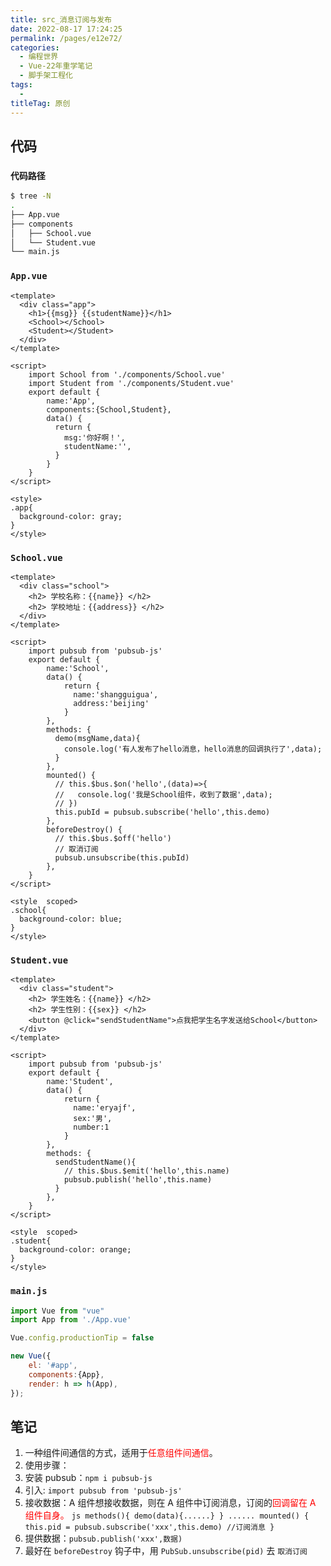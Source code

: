 ```yaml
---
title: src_消息订阅与发布
date: 2022-08-17 17:24:25
permalink: /pages/e12e72/
categories:
  - 编程世界
  - Vue-22年重学笔记
  - 脚手架工程化
tags:
  -
titleTag: 原创
---
```


## 代码

### ` 代码路径 `

```sh
$ tree -N
.
├── App.vue
├── components
│   ├── School.vue
│   └── Student.vue
└── main.js
```

### `App.vue`

```vue
<template>
  <div class="app">
    <h1>{{msg}} {{studentName}}</h1>
    <School></School>
    <Student></Student>
  </div>
</template>

<script>
    import School from './components/School.vue'
    import Student from './components/Student.vue'
    export default {
        name:'App',
        components:{School,Student},
        data() {
          return {
            msg:'你好啊！',
            studentName:'',
          }
        }
    }
</script>

<style>
.app{
  background-color: gray;
}
</style>
```

### `School.vue`

```vue
<template>
  <div class="school">
    <h2> 学校名称：{{name}} </h2>
    <h2> 学校地址：{{address}} </h2>
  </div>
</template>

<script>
    import pubsub from 'pubsub-js'
    export default {
        name:'School',
        data() {
            return {
              name:'shangguigua',
              address:'beijing'
            }
        },
        methods: {
          demo(msgName,data){
            console.log('有人发布了hello消息，hello消息的回调执行了',data);
          }
        },
        mounted() {
          // this.$bus.$on('hello',(data)=>{
          //   console.log('我是School组件，收到了数据',data);
          // })
          this.pubId = pubsub.subscribe('hello',this.demo)
        },
        beforeDestroy() {
          // this.$bus.$off('hello')
          // 取消订阅
          pubsub.unsubscribe(this.pubId)
        },
    }
</script>

<style  scoped>
.school{
  background-color: blue;
}
</style>
```

### `Student.vue`

```vue
<template>
  <div class="student">
    <h2> 学生姓名：{{name}} </h2>
    <h2> 学生性别：{{sex}} </h2>
    <button @click="sendStudentName">点我把学生名字发送给School</button>
  </div>
</template>

<script>
    import pubsub from 'pubsub-js'
    export default {
        name:'Student',
        data() {
            return {
              name:'eryajf',
              sex:'男',
              number:1
            }
        },
        methods: {
          sendStudentName(){
            // this.$bus.$emit('hello',this.name)
            pubsub.publish('hello',this.name)
          }
        },
    }
</script>

<style  scoped>
.student{
  background-color: orange;
}
</style>
```

### `main.js`

```js
import Vue from "vue"
import App from './App.vue'

Vue.config.productionTip = false

new Vue({
    el: '#app',
    components:{App},
    render: h => h(App),
});
```

## 笔记

1.  一种组件间通信的方式，适用于<span style="color: red">任意组件间通信</span>。
2.  使用步骤：
   1.  安装 pubsub：`npm i pubsub-js`
   2.  引入: `import pubsub from 'pubsub-js'`
   3.  接收数据：A 组件想接收数据，则在 A 组件中订阅消息，订阅的<span style="color: red">回调留在 A 组件自身。</span>
      ```js
      methods(){
        demo(data){......}
      }
      ......
      mounted() {
        this.pid = pubsub.subscribe('xxx',this.demo) //订阅消息
      }
      ```
   4.  提供数据：`pubsub.publish('xxx',数据)`
   5.  最好在 `beforeDestroy` 钩子中，用 `PubSub.unsubscribe(pid)` 去 `取消订阅`
